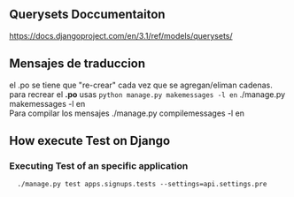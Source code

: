 ## Querysets Doccumentaiton
https://docs.djangoproject.com/en/3.1/ref/models/querysets/

## Mensajes de traduccion 
el .po se tiene que "re-crear" cada vez que se agregan/eliman cadenas.
para recrear el 
**.po** usas ```python manage.py makemessages -l en```
./manage.py makemessages -l en
<br>
Para compilar los mensajes
./manage.py compilemessages -l en

## How execute Test on Django 

### Executing Test of an specific application

```  ./manage.py test apps.signups.tests --settings=api.settings.pre``` 

